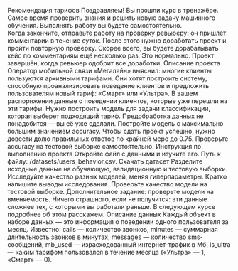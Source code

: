 Рекомендация тарифов
Поздравляем! Вы прошли курс в тренажёре. Самое время проверить знания и решить новую задачу машинного обучения. Выполнять работу вы будете самостоятельно.  
Когда закончите, отправьте работу на проверку ревьюеру: он пришлёт комментарии в течение суток. После этого нужно доработать проект и пройти повторную проверку. 
Скорее всего, вы будете дорабатывать кейс по комментариям ещё несколько раз. Это нормально. 
Проект завершён, когда ревьюер одобрит все доработки. 
Описание проекта
Оператор мобильной связи «Мегалайн» выяснил: многие клиенты пользуются архивными тарифами. Они хотят построить систему, способную проанализировать поведение клиентов и предложить пользователям новый тариф: «Смарт» или «Ультра».
В вашем распоряжении данные о поведении клиентов, которые уже перешли на эти тарифы. Нужно построить модель для задачи классификации, которая выберет подходящий тариф. Предобработка данных не понадобится — вы её уже сделали.
Постройте модель с максимально большим значением accuracy. Чтобы сдать проект успешно, нужно довести долю правильных ответов по крайней мере до 0.75. Проверьте accuracy на тестовой выборке самостоятельно.
Инструкция по выполнению проекта
Откройте файл с данными и изучите его. Путь к файлу: /datasets/users_behavior.csv. Скачать датасет
Разделите исходные данные на обучающую, валидационную и тестовую выборки.
Исследуйте качество разных моделей, меняя гиперпараметры. Кратко напишите выводы исследования.
Проверьте качество модели на тестовой выборке.
Дополнительное задание: проверьте модели на вменяемость. Ничего страшного, если не получится: эти данные сложнее тех, с которыми вы работали раньше. В следующем курсе подробнее об этом расскажем.
Описание данных
Каждый объект в наборе данных — это информация о поведении одного пользователя за месяц. Известно:
сalls — количество звонков,
minutes — суммарная длительность звонков в минутах,
messages — количество sms-сообщений,
mb_used — израсходованный интернет-трафик в Мб,
is_ultra — каким тарифом пользовался в течение месяца («Ультра» — 1, «Смарт» — 0).
